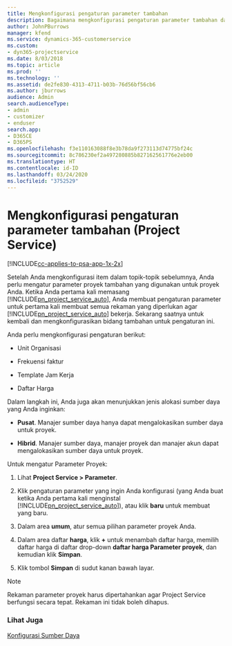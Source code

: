 ```yaml
---
title: Mengkonfigurasi pengaturan parameter tambahan
description: Bagaimana mengkonfigurasi pengaturan parameter tambahan dalam Project Service
author: JohnPBurrows
manager: kfend
ms.service: dynamics-365-customerservice
ms.custom:
- dyn365-projectservice
ms.date: 8/03/2018
ms.topic: article
ms.prod: ''
ms.technology: ''
ms.assetid: de2fe830-4313-4711-b03b-76d56bf56cb6
ms.author: jburrows
audience: Admin
search.audienceType:
- admin
- customizer
- enduser
search.app:
- D365CE
- D365PS
ms.openlocfilehash: f3e110163088f8e3b78da9f273113d74775bf24c
ms.sourcegitcommit: 8c786230ef2a497280885b827162561776e2eb00
ms.translationtype: HT
ms.contentlocale: id-ID
ms.lasthandoff: 03/24/2020
ms.locfileid: "3752529"
---
```

# <a name="configure-additional-parameter-settings-project-service"></a>Mengkonfigurasi pengaturan parameter tambahan (Project Service)

[!INCLUDE[cc-applies-to-psa-app-1x-2x](../includes/cc-applies-to-psa-app-1x-2x.md)]

Setelah Anda mengkonfigurasi item dalam topik-topik sebelumnya, Anda perlu mengatur parameter proyek tambahan yang digunakan untuk proyek Anda. Ketika Anda pertama kali memasang [!INCLUDE[pn_project_service_auto](../includes/pn-project-service-auto.md)], Anda membuat pengaturan parameter untuk pertama kali membuat semua rekaman yang diperlukan agar [!INCLUDE[pn_project_service_auto](../includes/pn-project-service-auto.md)] bekerja. Sekarang saatnya untuk kembali dan mengkonfigurasikan bidang tambahan untuk pengaturan ini.  
  
 Anda perlu mengkonfigurasi pengaturan berikut:  
  
-   Unit Organisasi  
  
-   Frekuensi faktur  
  
-   Template Jam Kerja  
  
-   Daftar Harga  
 
Dalam langkah ini, Anda juga akan menunjukkan jenis alokasi sumber daya yang Anda inginkan:  
  
- **Pusat**. Manajer sumber daya hanya dapat mengalokasikan sumber daya untuk proyek.  
  
- **Hibrid**. Manajer sumber daya, manajer proyek dan manajer akun dapat mengalokasikan sumber daya untuk proyek.  
  
 
Untuk mengatur Parameter Proyek:  
  
1. Lihat **Project Service > Parameter**.  
  
2. Klik pengaturan parameter yang ingin Anda konfigurasi (yang Anda buat ketika Anda pertama kali menginstal [!INCLUDE[pn_project_service_auto](../includes/pn-project-service-auto.md)]), atau klik **baru** untuk membuat yang baru.  
  
3. Dalam area **umum**, atur semua pilihan parameter proyek Anda.  
  
4. Dalam area daftar **harga**, klik **+** untuk menambah daftar harga, memilih daftar harga di daftar drop-down **daftar harga Parameter proyek**, dan kemudian klik **Simpan**.  
  
5. Klik tombol **Simpan** di sudut kanan bawah layar.  

> [!NOTE]
> Rekaman parameter proyek harus dipertahankan agar Project Service berfungsi secara tepat. Rekaman ini tidak boleh dihapus.

### <a name="see-also"></a>Lihat Juga  
 [Konfigurasi Sumber Daya](../project-service/set-up-resources.md)
